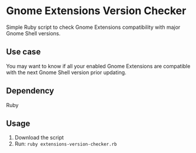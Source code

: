 # Gnome Extensions Version Checker
Simple Ruby script to check Gnome Extensions compatibility with major Gnome Shell versions.

## Use case
You may want to know if all your enabled Gnome Extensions are compatible with the next Gnome Shell version prior updating.

## Dependency
Ruby

## Usage
1. Download the script
2. Run: `ruby extensions-version-checker.rb`
